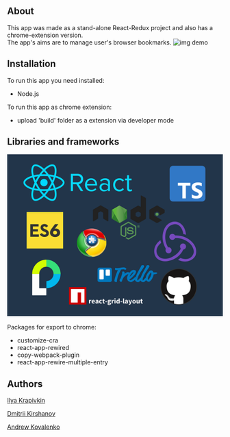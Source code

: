 ## About
This app was made as a stand-alone React-Redux project and also has a chrome-extension version.  
The app's aims are to manage user's browser bookmarks.
![img demo](demogif_2.gif)

## Installation
To run this app you need installed:
- Node.js

To run this app as chrome extension:
- upload 'build' folder as a extension via developer mode
## Libraries and frameworks
![img stack](stack.png)  

Packages for export to chrome:  
- customize-cra
- react-app-rewired
- copy-webpack-plugin
- react-app-rewire-multiple-entry

## Authors
[Ilya Krapivkin](https://github.com/IlyaKrapivkin)

[Dmitrii Kirshanov](https://github.com/Kirshach)

[Andrew Kovalenko](https://github.com/andrewcova)
